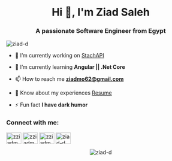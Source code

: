 <h1 align="center">Hi 👋, I'm Ziad Saleh</h1>
<h3 align="center">A passionate Software Engineer from Egypt</h3>

<p align="left"> <img src="https://komarev.com/ghpvc/?username=ziad-d&label=Profile%20views&color=0e75b6&style=flat" alt="ziad-d" /> </p>

- 🔭 I’m currently working on [StachAPI](https://github.com/Ziad-d/Stach.API)

- 🌱 I’m currently learning **Angular || .Net Core**

- 📫 How to reach me **ziadmo62@gmail.com**

- 📄 Know about my experiences [Resume](
https://drive.google.com/file/d/1WE9Vv6C0EXrpPnCWU4GqNE8jariDs0o0/view?usp=sharing)

- ⚡ Fun fact **I have dark humor**

<h3 align="left">Connect with me:</h3>
<p align="left">
<a href="https://twitter.com/zziadm_" target="blank"><img align="center" src="https://raw.githubusercontent.com/rahuldkjain/github-profile-readme-generator/master/src/images/icons/Social/twitter.svg" alt="zziadm_" height="30" width="40" /></a>
<a href="https://linkedin.com/in/zziadm" target="blank"><img align="center" src="https://raw.githubusercontent.com/rahuldkjain/github-profile-readme-generator/master/src/images/icons/Social/linked-in-alt.svg" alt="zziadm" height="30" width="40" /></a>
<a href="https://instagram.com/zziadm" target="blank"><img align="center" src="https://raw.githubusercontent.com/rahuldkjain/github-profile-readme-generator/master/src/images/icons/Social/instagram.svg" alt="zziadm" height="30" width="40" /></a>
<a href="https://www.leetcode.com/ziad-d" target="blank"><img align="center" src="https://raw.githubusercontent.com/rahuldkjain/github-profile-readme-generator/master/src/images/icons/Social/leet-code.svg" alt="ziad-d" height="30" width="40" /></a>
</p>

<p align="center"><img align="center" src="https://github-readme-stats.vercel.app/api/top-langs?username=ziad-d&show_icons=true&locale=en&layout=compact" alt="ziad-d" /></p>
